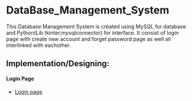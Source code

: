 # DataBase_Management_System
This Database Management System is created using MySQL for database and Python(Lib tkinter,mysqlconnector) for interface. It consist of login page with create new account and forget password page as well all interlinked with eachother.

## Implementation/Designing:
#### Login Page
- [Login page]([login_page.py](https://github.com/Adeen317/DataBase_Management_System/blob/main/DatabaseManagementSystem/login_page.py)https://github.com/Adeen317/DataBase_Management_System/blob/main/DatabaseManagementSystem/login_page.py)
